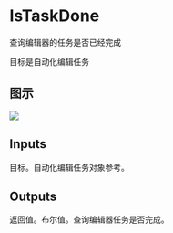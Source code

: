 # IsTaskDone

查询编辑器的任务是否已经完成

目标是自动化编辑任务

## 图示

![]($-20221218-18094989.png)

## Inputs

目标。自动化编辑任务对象参考。 

## Outputs

返回值。布尔值。查询编辑器任务是否完成。

